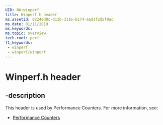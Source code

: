 ```yaml
---
UID: NA:winperf
title: Winperf.h header
ms.assetid: 0224ed0c-d13b-3116-b174-aad1f2d5f9ac
ms.date: 01/11/2019
ms.keywords: 
ms.topic: overview
tech.root: perf
f1_keywords:
 - winperf
 - winperf/winperf
---
```


# Winperf.h header


## -description

This header is used by Performance Counters. For more information, see:

- [Performance Counters](../_perf/index.md)

